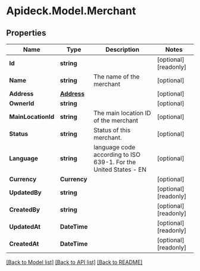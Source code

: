 # Apideck.Model.Merchant

## Properties

Name | Type | Description | Notes
------------ | ------------- | ------------- | -------------
**Id** | **string** |  | [optional] [readonly] 
**Name** | **string** | The name of the merchant | [optional] 
**Address** | [**Address**](Address.md) |  | [optional] 
**OwnerId** | **string** |  | [optional] 
**MainLocationId** | **string** | The main location ID of the merchant | [optional] 
**Status** | **string** | Status of this merchant. | [optional] 
**Language** | **string** | language code according to ISO 639-1. For the United States - EN | [optional] 
**Currency** | **Currency** |  | [optional] 
**UpdatedBy** | **string** |  | [optional] [readonly] 
**CreatedBy** | **string** |  | [optional] [readonly] 
**UpdatedAt** | **DateTime** |  | [optional] [readonly] 
**CreatedAt** | **DateTime** |  | [optional] [readonly] 

[[Back to Model list]](../README.md#documentation-for-models) [[Back to API list]](../README.md#documentation-for-api-endpoints) [[Back to README]](../README.md)

